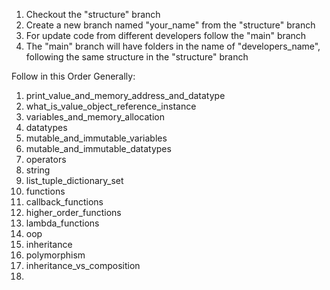 1. Checkout the "structure" branch
2. Create a new branch named "your_name" from the "structure" branch
3. For update code from different developers follow the "main" branch
4. The "main" branch will have folders in the name of "developers_name", following the same structure in the "structure" branch 

Follow in this Order Generally:
1. print_value_and_memory_address_and_datatype
2. what_is_value_object_reference_instance
3. variables_and_memory_allocation
4. datatypes
5. mutable_and_immutable_variables
6. mutable_and_immutable_datatypes
7. operators
8. string
9. list_tuple_dictionary_set
10. functions
11. callback_functions
12. higher_order_functions
13. lambda_functions
14. oop
15. inheritance
16. polymorphism
17. inheritance_vs_composition
18. 


